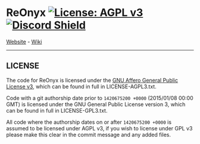 # ReOnyx [![License: AGPL v3](https://img.shields.io/badge/License-AGPL_v3.0-orange.svg)](https://opensource.org/licenses/AGPL-3.0) [![Discord Shield](https://discordapp.com/api/guilds/414832443384659968/widget.png?style=shield)](https://discord.gg/4JFNdbk)

[Website](https://ss13.ru/) - [Wiki](https://wiki.ss13.ru/)

---

## LICENSE

The code for ReOnyx is licensed under the [GNU Affero General Public License v3](https://www.gnu.org/licenses/agpl.html), which can be found in full in LICENSE-AGPL3.txt.

Code with a git authorship date prior to `1420675200 +0000` (2015/01/08 00:00 GMT) is licensed under the GNU General Public License version 3, which can be found in full in LICENSE-GPL3.txt.

All code where the authorship dates on or after `1420675200 +0000` is assumed to be licensed under AGPL v3, if you wish to license under GPL v3 please make this clear in the commit message and any added files.
